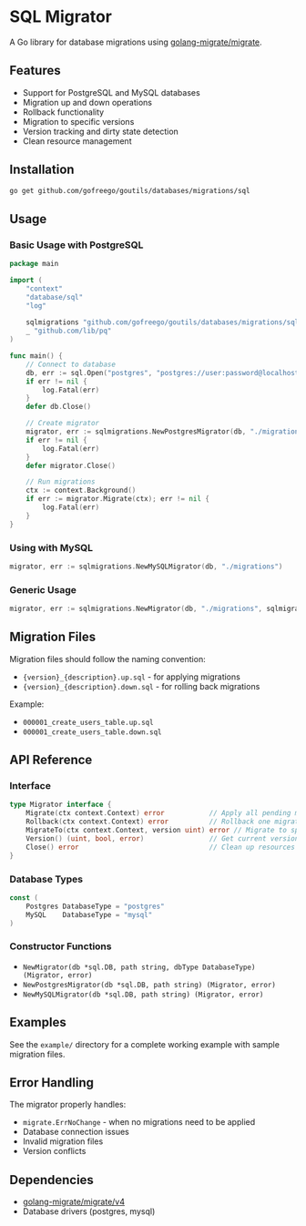 # SQL Migrator

A Go library for database migrations using [golang-migrate/migrate](https://github.com/golang-migrate/migrate).

## Features

- Support for PostgreSQL and MySQL databases
- Migration up and down operations
- Rollback functionality
- Migration to specific versions
- Version tracking and dirty state detection
- Clean resource management

## Installation

```bash
go get github.com/gofreego/goutils/databases/migrations/sql
```

## Usage

### Basic Usage with PostgreSQL

```go
package main

import (
    "context"
    "database/sql"
    "log"
    
    sqlmigrations "github.com/gofreego/goutils/databases/migrations/sql"
    _ "github.com/lib/pq"
)

func main() {
    // Connect to database
    db, err := sql.Open("postgres", "postgres://user:password@localhost/dbname?sslmode=disable")
    if err != nil {
        log.Fatal(err)
    }
    defer db.Close()

    // Create migrator
    migrator, err := sqlmigrations.NewPostgresMigrator(db, "./migrations")
    if err != nil {
        log.Fatal(err)
    }
    defer migrator.Close()

    // Run migrations
    ctx := context.Background()
    if err := migrator.Migrate(ctx); err != nil {
        log.Fatal(err)
    }
}
```

### Using with MySQL

```go
migrator, err := sqlmigrations.NewMySQLMigrator(db, "./migrations")
```

### Generic Usage

```go
migrator, err := sqlmigrations.NewMigrator(db, "./migrations", sqlmigrations.MySQL)
```

## Migration Files

Migration files should follow the naming convention:
- `{version}_{description}.up.sql` - for applying migrations
- `{version}_{description}.down.sql` - for rolling back migrations

Example:
- `000001_create_users_table.up.sql`
- `000001_create_users_table.down.sql`

## API Reference

### Interface

```go
type Migrator interface {
    Migrate(ctx context.Context) error           // Apply all pending migrations
    Rollback(ctx context.Context) error          // Rollback one migration
    MigrateTo(ctx context.Context, version uint) error // Migrate to specific version
    Version() (uint, bool, error)                // Get current version and dirty state
    Close() error                                // Clean up resources
}
```

### Database Types

```go
const (
    Postgres DatabaseType = "postgres"
    MySQL    DatabaseType = "mysql"
)
```

### Constructor Functions

- `NewMigrator(db *sql.DB, path string, dbType DatabaseType) (Migrator, error)`
- `NewPostgresMigrator(db *sql.DB, path string) (Migrator, error)`
- `NewMySQLMigrator(db *sql.DB, path string) (Migrator, error)`

## Examples

See the `example/` directory for a complete working example with sample migration files.

## Error Handling

The migrator properly handles:
- `migrate.ErrNoChange` - when no migrations need to be applied
- Database connection issues
- Invalid migration files
- Version conflicts

## Dependencies

- [golang-migrate/migrate/v4](https://github.com/golang-migrate/migrate)
- Database drivers (postgres, mysql)
